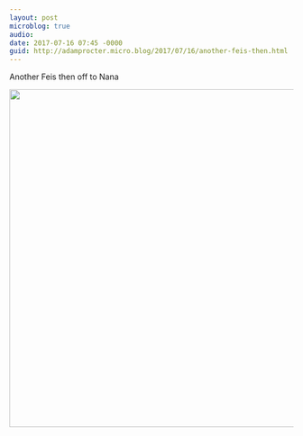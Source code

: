 ```yaml
---
layout: post
microblog: true
audio: 
date: 2017-07-16 07:45 -0000
guid: http://adamprocter.micro.blog/2017/07/16/another-feis-then.html
---
```

Another Feis then off to Nana

<img src="http://adamprocter.micro.blog/uploads/2017/1a6e770b5f.jpg" width="600" height="600" />

